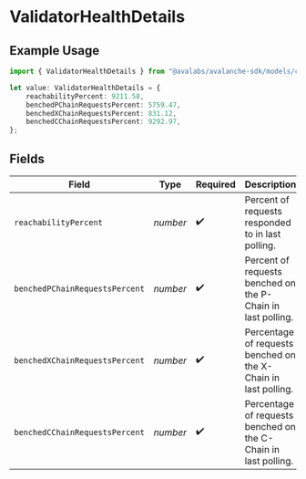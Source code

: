 # ValidatorHealthDetails

## Example Usage

```typescript
import { ValidatorHealthDetails } from "@avalabs/avalanche-sdk/models/components";

let value: ValidatorHealthDetails = {
    reachabilityPercent: 9211.58,
    benchedPChainRequestsPercent: 5759.47,
    benchedXChainRequestsPercent: 831.12,
    benchedCChainRequestsPercent: 9292.97,
};
```

## Fields

| Field                                                          | Type                                                           | Required                                                       | Description                                                    |
| -------------------------------------------------------------- | -------------------------------------------------------------- | -------------------------------------------------------------- | -------------------------------------------------------------- |
| `reachabilityPercent`                                          | *number*                                                       | :heavy_check_mark:                                             | Percent of requests responded to in last polling.              |
| `benchedPChainRequestsPercent`                                 | *number*                                                       | :heavy_check_mark:                                             | Percent of requests benched on the P-Chain in last polling.    |
| `benchedXChainRequestsPercent`                                 | *number*                                                       | :heavy_check_mark:                                             | Percentage of requests benched on the X-Chain in last polling. |
| `benchedCChainRequestsPercent`                                 | *number*                                                       | :heavy_check_mark:                                             | Percentage of requests benched on the C-Chain in last polling. |